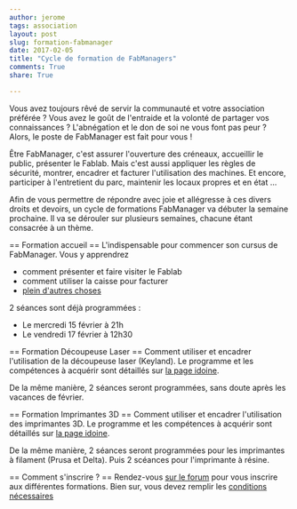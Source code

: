 ```yaml
---
author: jerome
tags: association
layout: post
slug: formation-fabmanager
date: 2017-02-05
title: "Cycle de formation de FabManagers"
comments: True
share: True

---
```


Vous avez toujours rêvé de servir la communauté et votre association préférée ? Vous avez le goût de l'entraide et la volonté de partager vos connaissances ? L'abnégation et le don de soi ne vous font pas peur ? Alors, le poste de FabManager est fait pour vous !

Être FabManager, c'est assurer l'ouverture des créneaux, accueillir le public, présenter le Fablab. Mais c'est aussi appliquer les règles de sécurité, montrer, encadrer et facturer l'utilisation des machines. Et encore, participer à l'entretient du parc, maintenir les locaux propres et en état ...

Afin de vous permettre de répondre avec joie et allégresse à ces divers droits et devoirs, un cycle de formations FabManager va débuter la semaine prochaine. Il va se dérouler sur plusieurs semaines, chacune étant consacrée à un thème.

== Formation accueil ==
L'indispensable pour commencer son cursus de FabManager. Vous y apprendrez 
* comment présenter et faire visiter le Fablab
* comment utiliser la caisse pour facturer
* [plein d'autres choses](http://wiki.fablab-lannion.org/index.php?title=Cat%C3%A9gorie:FichesMachine)

2 séances sont déjà programmées :
* Le mercredi 15 février à 21h
* Le vendredi 17 février à 12h30

== Formation Découpeuse Laser ==
Comment utiliser et encadrer l'utilisation de la découpeuse laser (Keyland).
Le programme et les compétences à acquérir sont détaillés sur [la page idoine](http://wiki.fablab-lannion.org/index.php?title=Fiche_Machine_Laser).

De la même manière, 2 séances seront programmées, sans doute après les vacances de février.

== Formation Imprimantes 3D ==
Comment utiliser et encadrer l'utilisation des imprimantes 3D.
Le programme et les compétences à acquérir sont détaillés sur [la page idoine](http://wiki.fablab-lannion.org/index.php?title=Fiche_Machine_Imprimantes3D).

De la même manière, 2 séances seront programmées pour les imprimantes à filament (Prusa et Delta). Puis 2 scéances pour l'imprimante à résine.

== Comment s'inscrire ? ==
Rendez-vous [sur le forum](http://forum.fablab-lannion.org/viewtopic.php?f=2&t=548) pour vous inscrire aux différentes formations.
Bien sur, vous devez remplir les [conditions nécessaires](http://wiki.fablab-lannion.org/index.php?title=DevenirFabManager)

